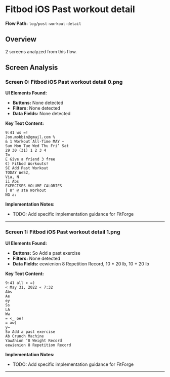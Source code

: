 # Fitbod iOS Past workout detail

**Flow Path:** `log/post-workout-detail`

## Overview
2 screens analyzed from this flow.

## Screen Analysis

### Screen 0: Fitbod iOS Past workout detail 0.png

**UI Elements Found:**
- **Buttons:** None detected
- **Filters:** None detected  
- **Data Fields:** None detected

**Key Text Content:**
```
9:41 ws =!
Jon.mobbin@gmail.com %
& 1 Workout All-Time MAY ~
Sun Mon Tue Wed Thu Fri’ Sat
29 30 (31) 1 2 3 4
7m
E Give a friend 3 free
€) Fitbod Workouts!
SC Add Past Workout
TODAY WeS2,
Via, N
ii Abs
EXERCISES VOLUME CALORIES
| 8° @ ste Workout
NG a:
```

**Implementation Notes:**
- TODO: Add specific implementation guidance for FitForge

---

### Screen 1: Fitbod iOS Past workout detail 1.png

**UI Elements Found:**
- **Buttons:** So Add a past exercise
- **Filters:** None detected  
- **Data Fields:** eewienion 8 Repetition Record, 10 * 20 lb, 10 + 20 lb

**Key Text Content:**
```
9:41 all > =)
< May 31, 2022 « 7:32
Abs
Ae
ey
Ss
LA
Ww
= <_ oe!
= aw)
y—
So Add a past exercise
Ab Crunch Machine
YawAhion ‘8 Weight Record
eewienion 8 Repetition Record
```

**Implementation Notes:**
- TODO: Add specific implementation guidance for FitForge

---


